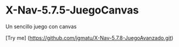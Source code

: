 # X-Nav-5.7.5-JuegoCanvas
Un sencillo juego con canvas


[Try me] (https://github.com/jgmatu/X-Nav-5.7.8-JuegoAvanzado.git)
